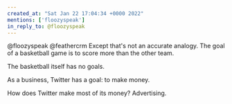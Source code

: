 ```yaml
---
created_at: "Sat Jan 22 17:04:34 +0000 2022"
mentions: ['floozyspeak']
in_reply_to: @floozyspeak
---
```


@floozyspeak @feathercrm Except that's not an accurate analogy. The goal of a basketball game is to score more than the other team.

The basketball itself has no goals.

As a business, Twitter has a goal: to make money.

How does Twitter make most of its money? Advertising.